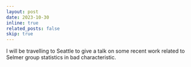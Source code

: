 ```yaml
---
layout: post
date: 2023-10-30
inline: true
related_posts: false
skip: true
---
```


I will be travelling to Seattle to give a talk on some recent work related to Selmer group statistics in bad characteristic. 
